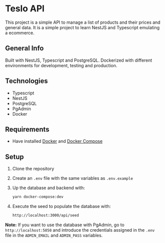 # Teslo API

This project is a simple API to manage a list of products and their prices and general data. It is a simple project to learn NestJS and Typescript emulating a ecommerce.

## General Info

Built with NestJS, Typescript and PostgreSQL. Dockerized with different environments for development, testing and production.

## Technologies

- Typescript
- NestJS
- PostgreSQL
- PgAdmin
- Docker

## Requirements

- Have installed [Docker](https://docs.docker.com/get-docker/) and [Docker Compose](https://docs.docker.com/compose/install/)

## Setup

1. Clone the repository

2. Create an `.env` file with the same variables as `.env.example`

3. Up the database and backend with:

   ```sh
   yarn docker-compose:dev
   ```

4. Execute the seed to populate the database with:

   ```sh
   http://localhost:3000/api/seed
   ```

__Note:__ If you want to use the database with PgAdmin, go to `http://localhost:5050` and introduce the credentials assigned in the `.env` file in the `ADMIN_EMAIL` and `ADMIN_PASS` variables.
